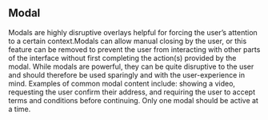 ## Modal

Modals are highly disruptive overlays helpful for forcing the user’s attention to a certain context.Modals can allow manual closing by the user, or this feature can be removed to prevent the user from interacting with other parts of the interface without first completing the action(s) provided by the modal. While modals are powerful, they can be quite disruptive to the user and should therefore be used sparingly and with the user-experience in mind. Examples of common modal content include: showing a video, requesting the user confirm their address, and requiring the user to accept terms and conditions before continuing. Only one modal should be active at a time.

